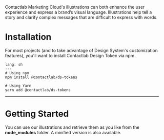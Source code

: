 Contactlab Marketing Cloud's illustrations can both enhance the user experience and express a brand’s visual language. Illustrations help tell a story and clarify complex messages that are difficult to express with words.

# Installation

For most projects (and to take advantage of Design System's customization features), you'll want to install Contactlab Design Token via npm.

```code
lang: sh
---
# Using npm
npm install @contactlab/ds-tokens

# Using Yarn
yarn add @contactlab/ds-tokens
```

---

# Getting Started

You can use our illustrations and retrieve them as you like from the **node_modules** folder. A minified version is also available.
